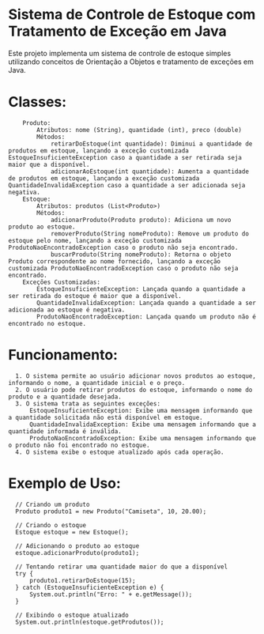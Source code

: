 # Sistema de Controle de Estoque com Tratamento de Exceção em Java
Este projeto implementa um sistema de controle de estoque simples utilizando conceitos de Orientação a Objetos e tratamento de exceções em Java.

# Classes:
        Produto:
            Atributos: nome (String), quantidade (int), preco (double)
            Métodos:
                retirarDoEstoque(int quantidade): Diminui a quantidade de produtos em estoque, lançando a exceção customizada EstoqueInsuficienteException caso a quantidade a ser retirada seja maior que a disponível.
                adicionarAoEstoque(int quantidade): Aumenta a quantidade de produtos em estoque, lançando a exceção customizada QuantidadeInvalidaException caso a quantidade a ser adicionada seja negativa.
        Estoque:
            Atributos: produtos (List<Produto>)
            Métodos:
                adicionarProduto(Produto produto): Adiciona um novo produto ao estoque.
                removerProduto(String nomeProduto): Remove um produto do estoque pelo nome, lançando a exceção customizada ProdutoNaoEncontradoException caso o produto não seja encontrado.
                buscarProduto(String nomeProduto): Retorna o objeto Produto correspondente ao nome fornecido, lançando a exceção customizada ProdutoNaoEncontradoException caso o produto não seja encontrado.
        Exceções Customizadas:
            EstoqueInsuficienteException: Lançada quando a quantidade a ser retirada do estoque é maior que a disponível.
            QuantidadeInvalidaException: Lançada quando a quantidade a ser adicionada ao estoque é negativa.
            ProdutoNaoEncontradoException: Lançada quando um produto não é encontrado no estoque.
            
# Funcionamento:
      1. O sistema permite ao usuário adicionar novos produtos ao estoque, informando o nome, a quantidade inicial e o preço.
      2. O usuário pode retirar produtos do estoque, informando o nome do produto e a quantidade desejada.
      3. O sistema trata as seguintes exceções:
          EstoqueInsuficienteException: Exibe uma mensagem informando que a quantidade solicitada não está disponível em estoque.
          QuantidadeInvalidaException: Exibe uma mensagem informando que a quantidade informada é inválida.
          ProdutoNaoEncontradoException: Exibe uma mensagem informando que o produto não foi encontrado no estoque.
      4. O sistema exibe o estoque atualizado após cada operação.
      
# Exemplo de Uso:
      // Criando um produto
      Produto produto1 = new Produto("Camiseta", 10, 20.00);
      
      // Criando o estoque
      Estoque estoque = new Estoque();
      
      // Adicionando o produto ao estoque
      estoque.adicionarProduto(produto1);
      
      // Tentando retirar uma quantidade maior do que a disponível
      try {
          produto1.retirarDoEstoque(15);
      } catch (EstoqueInsuficienteException e) {
          System.out.println("Erro: " + e.getMessage()); 
      }
      
      // Exibindo o estoque atualizado
      System.out.println(estoque.getProdutos());
